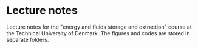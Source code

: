 # Lecture notes
Lecture notes for the "energy and fluids storage and extraction" course at the Technical University of Denmark. The figures and codes are stored in separate folders.

